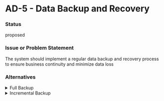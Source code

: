 #  AD-5 - Data Backup and Recovery



### Status

proposed













### Issue or Problem Statement

<p>The system should implement a regular data backup and recovery process to ensure business continuity and minimize data loss</p>















### Alternatives

    

<details markdown=1>
<summary markdown="span">Full Backup</summary>

<table>
    <caption></caption>
    <tr>
        <td> <strong>Name</strong> </td>
        <td>Full Backup</td>
    </tr>
    <tr>
        <td> <strong>Description</strong> </td>
        <td><p>A backup approach that involves backing up all the data in the system</p></td>
    </tr>
    <tr>
        <td> <strong>Best Applied</strong> </td>
        <td></td>
    </tr>
    <tr>
        <td> <strong>Contraindications</strong> </td>
        <td></td>
    </tr>
</table>


</details>


    

<details markdown=1>
<summary markdown="span">Incremental Backup</summary>

<table>
    <caption></caption>
    <tr>
        <td> <strong>Name</strong> </td>
        <td>Incremental Backup</td>
    </tr>
    <tr>
        <td> <strong>Description</strong> </td>
        <td><p>A backup approach that involves backing up only the changes made to the data since the last backup</p></td>
    </tr>
    <tr>
        <td> <strong>Best Applied</strong> </td>
        <td></td>
    </tr>
    <tr>
        <td> <strong>Contraindications</strong> </td>
        <td></td>
    </tr>
</table>


</details>


    
















